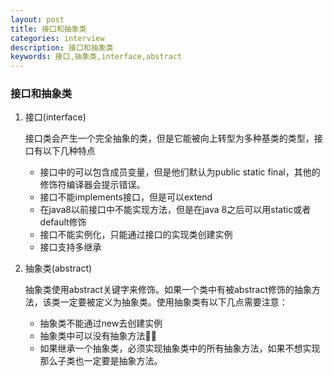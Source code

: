 ```yaml
---
layout: post
title: 接口和抽象类
categories: interview
description: 接口和抽象类
keywords: 接口,抽象类,interface,abstract
---
```


### 接口和抽象类

1. 接口(interface)

   接口类会产生一个完全抽象的类，但是它能被向上转型为多种基类的类型，接口有以下几种特点

   - 接口中的可以包含成员变量，但是他们默认为public static  final，其他的修饰符编译器会提示错误。
   - 接口不能implements接口，但是可以extend
   - 在java8以前接口中不能实现方法，但是在java 8之后可以用static或者default修饰
   - 接口不能实例化，只能通过接口的实现类创建实例
   - 接口支持多继承

2. 抽象类(abstract)

   抽象类使用abstract关键字来修饰。如果一个类中有被abstract修饰的抽象方法，该类一定要被定义为抽象类。使用抽象类有以下几点需要注意：

   - 抽象类不能通过new去创建实例
   - 抽象类中可以没有抽象方法
   - 如果继承一个抽象类，必须实现抽象类中的所有抽象方法，如果不想实现那么子类也一定要是抽象方法。




